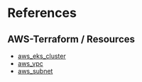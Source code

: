 # References
## AWS-Terraform / Resources
- [aws_eks_cluster](https://registry.terraform.io/providers/hashicorp/aws/latest/docs/resources/eks_cluster)
- [aws_vpc](https://registry.terraform.io/providers/hashicorp/aws/latest/docs/resources/vpc)
- [aws_subnet](https://registry.terraform.io/providers/hashicorp/aws/latest/docs/resources/subnet)
